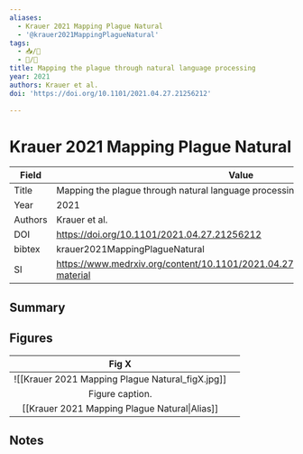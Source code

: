 ```yaml
---
aliases:
  - Krauer 2021 Mapping Plague Natural
  - '@krauer2021MappingPlagueNatural'
tags: 
  - 📥/📰
  - 📝/🌱  
title: Mapping the plague through natural language processing 
year: 2021
authors: Krauer et al.
doi: 'https://doi.org/10.1101/2021.04.27.21256212'
 
---
```


# Krauer 2021 Mapping Plague Natural

| Field   | Value                                                                                |
| ------- | ------------------------------------------------------------------------------------ |
| Title   | Mapping the plague through natural language processing                               |
| Year    | 2021                                                                                 | 
| Authors | Krauer et al.                                                                                     |
| DOI     | <https://doi.org/10.1101/2021.04.27.21256212>                                        |
| bibtex  | krauer2021MappingPlagueNatural                                                       |
| SI      | https://www.medrxiv.org/content/10.1101/2021.04.27.21256212v1.supplementary-material |


## Summary

## Figures

|          Fig X           |     |
|:------------------------:| --- |
| ![[Krauer 2021 Mapping Plague Natural\_figX.jpg]] |     |
|     Figure caption.      |     |
|   [[Krauer 2021 Mapping Plague Natural\|Alias]]   |     |

## Notes